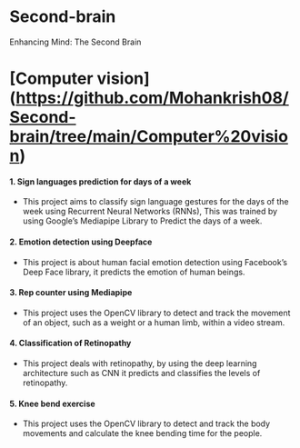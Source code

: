# Second-brain
Enhancing Mind: The Second Brain

# [Computer vision] (https://github.com/Mohankrish08/Second-brain/tree/main/Computer%20vision)
#### 1. Sign languages prediction for days of a week
* This project aims to classify sign language gestures for the days of the week using Recurrent Neural Networks (RNNs), This was trained by using Google’s Mediapipe Library to Predict the days of a week.
#### 2. Emotion detection using Deepface
* This project is about human facial emotion detection using Facebook’s Deep Face library, it predicts the emotion of human beings.
#### 3. Rep counter using Mediapipe
* This project uses the OpenCV library to detect and track the movement of an object, such as a weight or a human limb, within a video stream.
#### 4. Classification of Retinopathy
* This project deals with retinopathy, by using the deep learning architecture such as CNN it predicts and classifies the levels of retinopathy.
#### 5. Knee bend exercise
* This project uses the OpenCV library to detect and track the body movements and calculate the knee bending time for the people.


